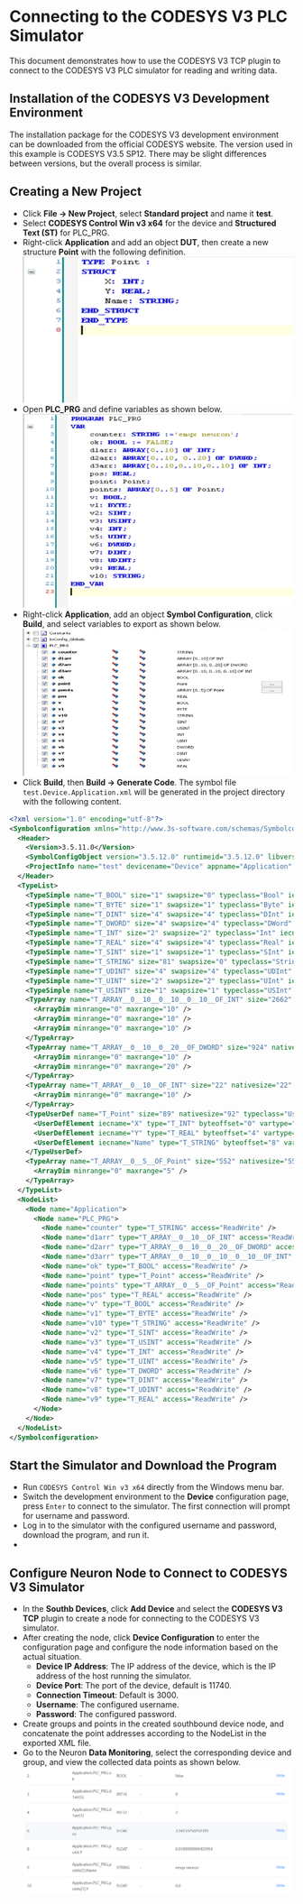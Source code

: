 # Connecting to the CODESYS V3 PLC Simulator

This document demonstrates how to use the CODESYS V3 TCP plugin to connect to the CODESYS V3 PLC simulator for reading and writing data.

## Installation of the CODESYS V3 Development Environment

The installation package for the CODESYS V3 development environment can be downloaded from the official CODESYS website. The version used in this example is CODESYS V3.5 SP12. There may be slight differences between versions, but the overall process is similar.

## Creating a New Project

- Click **File -> New Project**, select **Standard project** and name it **test**.
- Select **CODESYS Control Win v3 x64** for the device and **Structured Text (ST)** for PLC_PRG.
- Right-click **Application** and add an object **DUT**, then create a new structure **Point** with the following definition.
![point_def](./assets/point_def.png)
- Open **PLC_PRG** and define variables as shown below.
![params_def](./assets/params_def.png)
- Right-click **Application**, add an object **Symbol Configuration**, click **Build**, and select variables to export as shown below.
![symbol_def](./assets/symbol_def.png) 
- Click **Build**, then **Build -> Generate Code**. The symbol file `test.Device.Application.xml` will be generated in the project directory with the following content.
```xml
<?xml version="1.0" encoding="utf-8"?>
<Symbolconfiguration xmlns="http://www.3s-software.com/schemas/Symbolconfiguration.xsd">
  <Header>
    <Version>3.5.11.0</Version>
    <SymbolConfigObject version="3.5.12.0" runtimeid="3.5.12.0" libversion="3.5.11.0" compiler="3.5.12.0" lmm="3.5.12.0" profile="CODESYS V3.5 SP12+" settings="SupportOPCUA, XmlIncludeComments, LayoutCalculator=OptimizedClientSideLayoutCalculator" />
    <ProjectInfo name="test" devicename="Device" appname="Application" />
  </Header>
  <TypeList>
    <TypeSimple name="T_BOOL" size="1" swapsize="0" typeclass="Bool" iecname="BOOL" />
    <TypeSimple name="T_BYTE" size="1" swapsize="1" typeclass="Byte" iecname="BYTE" />
    <TypeSimple name="T_DINT" size="4" swapsize="4" typeclass="DInt" iecname="DINT" />
    <TypeSimple name="T_DWORD" size="4" swapsize="4" typeclass="DWord" iecname="DWORD" />
    <TypeSimple name="T_INT" size="2" swapsize="2" typeclass="Int" iecname="INT" />
    <TypeSimple name="T_REAL" size="4" swapsize="4" typeclass="Real" iecname="REAL" />
    <TypeSimple name="T_SINT" size="1" swapsize="1" typeclass="SInt" iecname="SINT" />
    <TypeSimple name="T_STRING" size="81" swapsize="0" typeclass="String" iecname="STRING" />
    <TypeSimple name="T_UDINT" size="4" swapsize="4" typeclass="UDInt" iecname="UDINT" />
    <TypeSimple name="T_UINT" size="2" swapsize="2" typeclass="UInt" iecname="UINT" />
    <TypeSimple name="T_USINT" size="1" swapsize="1" typeclass="USInt" iecname="USINT" />
    <TypeArray name="T_ARRAY__0__10__0__10__0__10__OF_INT" size="2662" nativesize="2662" typeclass="Array" iecname="ARRAY [0..10, 0..10, 0..10] OF INT" basetype="T_INT">
      <ArrayDim minrange="0" maxrange="10" />
      <ArrayDim minrange="0" maxrange="10" />
      <ArrayDim minrange="0" maxrange="10" />
    </TypeArray>
    <TypeArray name="T_ARRAY__0__10__0__20__OF_DWORD" size="924" nativesize="924" typeclass="Array" iecname="ARRAY [0..10, 0..20] OF DWORD" basetype="T_DWORD">
      <ArrayDim minrange="0" maxrange="10" />
      <ArrayDim minrange="0" maxrange="20" />
    </TypeArray>
    <TypeArray name="T_ARRAY__0__10__OF_INT" size="22" nativesize="22" typeclass="Array" iecname="ARRAY [0..10] OF INT" basetype="T_INT">
      <ArrayDim minrange="0" maxrange="10" />
    </TypeArray>
    <TypeUserDef name="T_Point" size="89" nativesize="92" typeclass="Userdef" pouclass="STRUCTURE" iecname="Point">
      <UserDefElement iecname="X" type="T_INT" byteoffset="0" vartype="VAR" />
      <UserDefElement iecname="Y" type="T_REAL" byteoffset="4" vartype="VAR" />
      <UserDefElement iecname="Name" type="T_STRING" byteoffset="8" vartype="VAR" />
    </TypeUserDef>
    <TypeArray name="T_ARRAY__0__5__OF_Point" size="552" nativesize="552" typeclass="Array" iecname="ARRAY [0..5] OF Point" basetype="T_Point">
      <ArrayDim minrange="0" maxrange="5" />
    </TypeArray>
  </TypeList>
  <NodeList>
    <Node name="Application">
      <Node name="PLC_PRG">
        <Node name="counter" type="T_STRING" access="ReadWrite" />
        <Node name="d1arr" type="T_ARRAY__0__10__OF_INT" access="ReadWrite" />
        <Node name="d2arr" type="T_ARRAY__0__10__0__20__OF_DWORD" access="ReadWrite" />
        <Node name="d3arr" type="T_ARRAY__0__10__0__10__0__10__OF_INT" access="ReadWrite" />
        <Node name="ok" type="T_BOOL" access="ReadWrite" />
        <Node name="point" type="T_Point" access="ReadWrite" />
        <Node name="points" type="T_ARRAY__0__5__OF_Point" access="ReadWrite" />
        <Node name="pos" type="T_REAL" access="ReadWrite" />
        <Node name="v" type="T_BOOL" access="ReadWrite" />
        <Node name="v1" type="T_BYTE" access="ReadWrite" />
        <Node name="v10" type="T_STRING" access="ReadWrite" />
        <Node name="v2" type="T_SINT" access="ReadWrite" />
        <Node name="v3" type="T_USINT" access="ReadWrite" />
        <Node name="v4" type="T_INT" access="ReadWrite" />
        <Node name="v5" type="T_UINT" access="ReadWrite" />
        <Node name="v6" type="T_DWORD" access="ReadWrite" />
        <Node name="v7" type="T_DINT" access="ReadWrite" />
        <Node name="v8" type="T_UDINT" access="ReadWrite" />
        <Node name="v9" type="T_REAL" access="ReadWrite" />
      </Node>
    </Node>
  </NodeList>
</Symbolconfiguration>
```
## Start the Simulator and Download the Program

- Run `CODESYS Control Win v3 x64` directly from the Windows menu bar.
- Switch the development environment to the **Device** configuration page, press `Enter` to connect to the simulator. The first connection will prompt for username and password.
- Log in to the simulator with the configured username and password, download the program, and run it.
- 
## Configure Neuron Node to Connect to CODESYS V3 Simulator
- In the **Southb Devices**, click **Add Device** and select the **CODESYS V3 TCP** plugin to create a node for connecting to the CODESYS V3 simulator.
- After creating the node, click **Device Configuration** to enter the configuration page and configure the node information based on the actual situation.
	- **Device IP Address**: The IP address of the device, which is the IP address of the host running the simulator.
	- **Device Port**: The port of the device, default is 11740.
	- **Connection Timeout**: Default is 3000.
	- **Username**: The configured username.
	- **Password**: The configured password.
- Create groups and points in the created southbound device node, and concatenate the point addresses according to the NodeList in the exported XML file.
- Go to the Neuron **Data Monitoring**, select the corresponding device and group, and view the collected data points as shown below.
![data](./assets/data.png)
